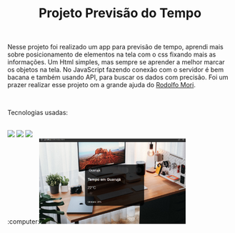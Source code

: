 <h1 align="center">Projeto Previsão do Tempo</h1>
<br>
<p>Nesse projeto foi realizado um app para previsão de tempo, aprendi mais sobre posicionamento de elementos na tela com o css fixando mais as informações.
Um Html simples, mas sempre se aprender a melhor marcar os objetos na tela. No JavaScript fazendo conexão com o servidor é bem bacana e também usando API, para buscar os dados com precisão. Foi um prazer realizar esse projeto om a grande ajuda do <a href="https://www.youtube.com/results?search_query=devclub+previs%C3%A3o+do+tempo">Rodolfo Mori</a>.</p>
<br>
<p>Tecnologias usadas:</p>
<br>
<img src="https://img.shields.io/badge/CSS3-1572B6?style=for-the-badge&logo=css3&logoColor=white">
<img src="https://img.shields.io/badge/HTML5-E34F26?style=for-the-badge&logo=html5&logoColor=white">
<img src="https://img.shields.io/badge/JavaScript-323330?style=for-the-badge&logo=javascript&logoColor=F7DF1E">
<br>
:computer:<img width="65%" src="https://github.com/Rafaelpidias/ProjectWeatherForecast/blob/master/PrintPrevisao.PNG?raw=true">
